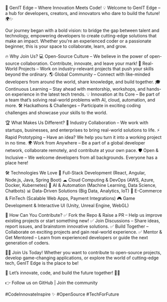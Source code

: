 🚀 GenIT Edge – Where Innovation Meets Code! 💡
Welcome to GenIT Edge – a hub for developers, creators, and innovators who dare to build the future! 🌍✨

Our journey began with a bold vision: to bridge the gap between talent and technology, empowering developers to create cutting-edge solutions that make an impact. Whether you're an experienced coder or a passionate beginner, this is your space to collaborate, learn, and grow.

🔥 Why Join Us?
💻 Open-Source Culture – We believe in the power of open-source collaboration. Contribute, innovate, and leave your mark!
🚀 Real-World Projects – Work on industry-relevant projects that push your skills beyond the ordinary.
🌎 Global Community – Connect with like-minded developers from around the world, share knowledge, and build together.
🎓 Continuous Learning – Stay ahead with mentorship, workshops, and hands-on experience in the latest tech trends.
💡 Innovation at Its Core – Be part of a team that’s solving real-world problems with AI, cloud, automation, and more.
🛠 Hackathons & Challenges – Participate in exciting coding challenges and showcase your skills to the world.

🏆 What Makes Us Different?
🔗 Industry Collaboration – We work with startups, businesses, and enterprises to bring real-world solutions to life.
⚡ Rapid Prototyping – Have an idea? We help you turn it into a working project in no time.
🌍 Work from Anywhere – Be a part of a global developer network, collaborate remotely, and contribute at your own pace.
🛡 Open & Inclusive – We welcome developers from all backgrounds. Everyone has a place here!

🛠 Technologies We Love
🚀 Full-Stack Development (React, Angular, Node.js, Java, Spring Boot)
☁ Cloud Computing & DevOps (AWS, Azure, Docker, Kubernetes)
🧠 AI & Automation (Machine Learning, Data Science, Chatbots)
📊 Data-Driven Solutions (Big Data, Analytics, IoT)
🛒 E-Commerce & FinTech (Scalable Web Apps, Payment Integrations)
🎮 Game Development & Interactive UI (Unity, Unreal Engine, WebGL)

🤝 How Can You Contribute?
✅ Fork the Repo & Raise a PR – Help us improve existing projects or start something new!
✅ Join Discussions – Share ideas, report issues, and brainstorm innovative solutions.
✅ Build Together – Collaborate on exciting projects and gain real-world experience.
✅ Mentor & Get Mentored – Learn from experienced developers or guide the next generation of coders.

👨‍💻 Join Us Today! Whether you want to contribute to open-source projects, develop game-changing applications, or explore the world of cutting-edge tech, GenIT Edge is the place to be!

🌟 Let’s innovate, code, and build the future together! 🚀🔥

👉 Follow us on GitHub | Join the community

#CodeInnovateInspire ✨ #OpenSource #TechForFuture

<!--
**GenIT-Edge/GenIT-Edge** is a ✨ _special_ ✨ repository because its `README.md` (this file) appears on your GitHub profile.

Here are some ideas to get you started:

- 🔭 I’m currently working on ...
- 🌱 I’m currently learning ...
- 👯 I’m looking to collaborate on ...
- 🤔 I’m looking for help with ...
- 💬 Ask me about ...
- 📫 How to reach me: ...
- 😄 Pronouns: ...
- ⚡ Fun fact: ...
-->
